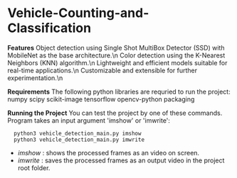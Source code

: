 # Vehicle-Counting-and-Classification

**Features**
Object detection using Single Shot MultiBox Detector (SSD) with MobileNet as the base architecture.\n
Color detection using the K-Nearest Neighbors (KNN) algorithm.\n
Lightweight and efficient models suitable for real-time applications.\n
Customizable and extensible for further experimentation.\n

**Requirements**
The following python libraries are requried to run the project:
    numpy
    scipy
    scikit-image
    tensorflow
    opencv-python
    packaging

**Running the Project**
You can test the project by one of these commands. Program takes an input argument 'imshow' or 'imwrite':

      python3 vehicle_detection_main.py imshow
      python3 vehicle_detection_main.py imwrite
- *imshow*  : shows the processed frames as an video on screen.
- *imwrite* : saves the processed frames as an output video in the project root folder.
